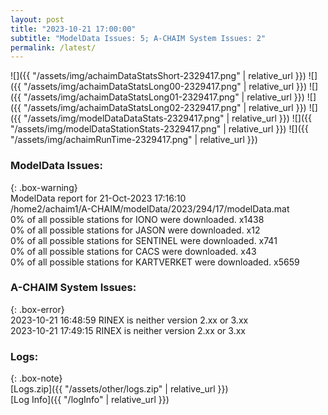 ```yaml
---
layout: post
title: "2023-10-21 17:00:00"
subtitle: "ModelData Issues: 5; A-CHAIM System Issues: 2"
permalink: /latest/
---
```


![]({{ "/assets/img/achaimDataStatsShort-2329417.png" | relative_url }})
![]({{ "/assets/img/achaimDataStatsLong00-2329417.png" | relative_url }})
![]({{ "/assets/img/achaimDataStatsLong01-2329417.png" | relative_url }})
![]({{ "/assets/img/achaimDataStatsLong02-2329417.png" | relative_url }})
![]({{ "/assets/img/modelDataDataStats-2329417.png" | relative_url }})
![]({{ "/assets/img/modelDataStationStats-2329417.png" | relative_url }})
![]({{ "/assets/img/achaimRunTime-2329417.png" | relative_url }})


### ModelData Issues:  
  
{: .box-warning}  
 ModelData report for 21-Oct-2023 17:16:10   
 /home2/achaim1/A-CHAIM/modelData/2023/294/17/modelData.mat   
 0% of all possible stations for IONO were downloaded. x1438   
 0% of all possible stations for JASON were downloaded. x12   
 0% of all possible stations for SENTINEL were downloaded. x741   
 0% of all possible stations for CACS were downloaded. x43   
 0% of all possible stations for KARTVERKET were downloaded. x5659   
  
### A-CHAIM System Issues:  
  
{: .box-error}  
2023-10-21 16:48:59 RINEX is neither version 2.xx or 3.xx  
2023-10-21 17:49:15 RINEX is neither version 2.xx or 3.xx  

### Logs:  
  
{: .box-note}  
[Logs.zip]({{ "/assets/other/logs.zip" | relative_url }})  
[Log Info]({{ "/logInfo" | relative_url }})  
